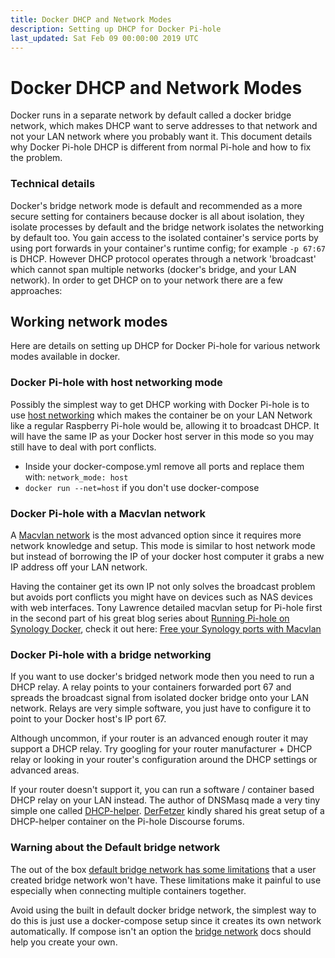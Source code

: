 ```yaml
---
title: Docker DHCP and Network Modes
description: Setting up DHCP for Docker Pi-hole
last_updated: Sat Feb 09 00:00:00 2019 UTC
---
```


# Docker DHCP and Network Modes

Docker runs in a separate network by default called a docker bridge network, which makes DHCP want to serve addresses to that network and not your LAN network where you probably want it. This document details why Docker Pi-hole DHCP is different from normal Pi-hole and how to fix the problem.

### Technical details

Docker's bridge network mode is default and recommended as a more secure setting for containers because docker is all about isolation, they isolate processes by default and the bridge network isolates the networking by default too. You gain access to the isolated container's service ports by using port forwards in your container's runtime config; for example `-p 67:67` is DHCP. However DHCP protocol operates through a network 'broadcast' which cannot span multiple networks (docker's bridge, and your LAN network). In order to get DHCP on to your network there are a few approaches:

## Working network modes

Here are details on setting up DHCP for Docker Pi-hole for various network modes available in docker.

### Docker Pi-hole with host networking mode

Possibly the simplest way to get DHCP working with Docker Pi-hole is to use [host networking](https://docs.docker.com/network/host/) which makes the container be on your LAN Network like a regular Raspberry Pi-hole would be, allowing it to broadcast DHCP. It will have the same IP as your Docker host server in this mode so you may still have to deal with port conflicts.

- Inside your docker-compose.yml remove all ports and replace them with: `network_mode: host`
- `docker run --net=host` if you don't use docker-compose

### Docker Pi-hole with a Macvlan network

A [Macvlan network](https://docs.docker.com/network/macvlan/) is the most advanced option since it requires more network knowledge and setup. This mode is similar to host network mode but instead of borrowing the IP of your docker host computer it grabs a new IP address off your LAN network.

Having the container get its own IP not only solves the broadcast problem but avoids port conflicts you might have on devices such as NAS devices with web interfaces. Tony Lawrence detailed macvlan setup for Pi-hole first in the second part of his great blog series about [Running Pi-hole on Synology Docker](http://tonylawrence.com/posts/unix/synology/running-pihole-inside-docker/), check it out here: [Free your Synology ports with Macvlan](http://tonylawrence.com/posts/unix/synology/free-your-synology-ports/)

### Docker Pi-hole with a bridge networking

If you want to use docker's bridged network mode then you need to run a DHCP relay. A relay points to your containers forwarded port 67 and spreads the broadcast signal from isolated docker bridge onto your LAN network. Relays are very simple software, you just have to configure it to point to your Docker host's IP port 67.

Although uncommon, if your router is an advanced enough router it may support a DHCP relay. Try googling for your router manufacturer + DHCP relay or looking in your router's configuration around the DHCP settings or advanced areas.

If your router doesn't support it, you can run a software / container based DHCP relay on your LAN instead. The author of DNSMasq made a very tiny simple one called [DHCP-helper](http://thekelleys.org.uk/dhcp-helper/READ-ME). [DerFetzer](https://discourse.pi-hole.net/t/dhcp-with-docker-compose-and-bridge-networking/17038) kindly shared his great setup of a DHCP-helper container on the Pi-hole Discourse forums.

### Warning about the Default bridge network

The out of the box [default bridge network has some limitations](https://docs.docker.com/network/bridge/#differences-between-user-defined-bridges-and-the-default-bridge) that a user created bridge network won't have. These limitations make it painful to use especially when connecting multiple containers together.

Avoid using the built in default docker bridge network, the simplest way to do this is just use a docker-compose setup since it creates its own network automatically. If compose isn't an option the [bridge network](https://docs.docker.com/network/bridge/) docs should help you create your own.
